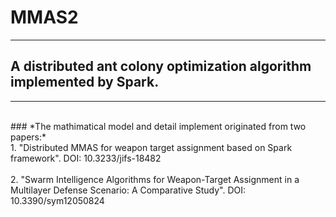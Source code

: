 # MMAS2
---
## A distributed ant colony optimization algorithm implemented by Spark.
---
<br>
### *The mathimatical model and detail implement originated from two papers:*
<br>
1. "Distributed MMAS for weapon target assignment based on Spark framework". DOI: 10.3233/jifs-18482
<br>
<br>
2. "Swarm Intelligence Algorithms for Weapon-Target Assignment in a Multilayer Defense Scenario: A Comparative Study". DOI: 10.3390/sym12050824
<br>
